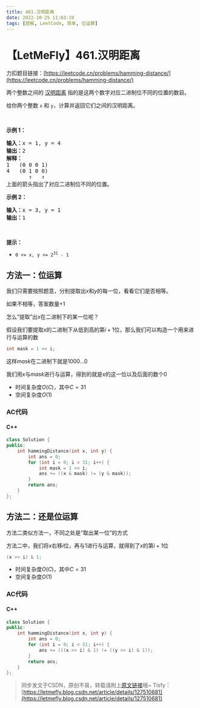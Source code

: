 ```yaml
---
title: 461.汉明距离
date: 2022-10-25 11:03:19
tags: [题解, LeetCode, 简单, 位运算]
---
```


# 【LetMeFly】461.汉明距离

力扣题目链接：[https://leetcode.cn/problems/hamming-distance/](https://leetcode.cn/problems/hamming-distance/)

<p>两个整数之间的 <a href="https://baike.baidu.com/item/%E6%B1%89%E6%98%8E%E8%B7%9D%E7%A6%BB">汉明距离</a> 指的是这两个数字对应二进制位不同的位置的数目。</p>

<p>给你两个整数 <code>x</code> 和 <code>y</code>，计算并返回它们之间的汉明距离。</p>

<p> </p>

<p><strong>示例 1：</strong></p>

<pre>
<strong>输入：</strong>x = 1, y = 4
<strong>输出：</strong>2
<strong>解释：</strong>
1   (0 0 0 1)
4   (0 1 0 0)
       ↑   ↑
上面的箭头指出了对应二进制位不同的位置。
</pre>

<p><strong>示例 2：</strong></p>

<pre>
<strong>输入：</strong>x = 3, y = 1
<strong>输出：</strong>1
</pre>

<p> </p>

<p><strong>提示：</strong></p>

<ul>
	<li><code>0 <= x, y <= 2<sup>31</sup> - 1</code></li>
</ul>


    
## 方法一：位运算

我们只需要按照题意，分别提取出$x$和$y$的每一位，看看它们是否相等。

如果不相等，答案数量+1

怎么“提取”出$x$在二进制下的某一位呢？

假设我们要提取$x$的二进制下从低到高的第$i + 1$位，那么我们可以构造一个用来进行与运算的数

```cpp
int mask = 1 << i;
```

这样$mask$在二进制下就是$1000...0$

我们用$x$与$mask$进行与运算，得到的就是$x$的这一位以及后面的数个$0$

+ 时间复杂度$O(C)$，其中$C=31$
+ 空间复杂度$O(1)$

### AC代码

#### C++

```cpp
class Solution {
public:
    int hammingDistance(int x, int y) {
        int ans = 0;
        for (int i = 0; i < 31; i++) {
            int mask = 1 << i;
            ans += ((x & mask) != (y & mask));
        }
        return ans;
    }
};
```

## 方法二：还是位运算

方法二类似方法一，不同之处是“取出某一位”的方式

方法二中，我们将$x$右移$i$位，再与$1$进行与运算，就得到了$x$的第$i+1$位

```cpp
(x >> i) & 1;
```

+ 时间复杂度$O(C)$，其中$C=31$
+ 空间复杂度$O(1)$

### AC代码

#### C++

```cpp
class Solution {
public:
    int hammingDistance(int x, int y) {
        int ans = 0;
        for (int i = 0; i < 31; i++) {
            ans += (((x >> i) & 1) != ((y >> i) & 1));
        }
        return ans;
    }
};
```

> 同步发文于CSDN，原创不易，转载请附上[原文链接](https://leetcode.letmefly.xyz/2022/10/25/LeetCode%200461.%E6%B1%89%E6%98%8E%E8%B7%9D%E7%A6%BB/)哦~
> Tisfy：[https://letmefly.blog.csdn.net/article/details/127510681](https://letmefly.blog.csdn.net/article/details/127510681)
